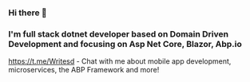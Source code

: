 ### Hi there 👋

<h3>I'm full stack dotnet developer based on Domain Driven Development and focusing on Asp Net Core, Blazor, Abp.io</h3>

https://t.me/Writesd - Chat with me about mobile app development, microservices, the ABP Framework and more!
<!--
**SergeyDavidovich/SergeyDavidovich** is a ✨ _special_ ✨ repository because its `README.md` (this file) appears on your GitHub profile.

Here are some ideas to get you started:

- 🔭 I’m currently working on ...
- 🌱 I’m currently learning ...
- 👯 I’m looking to collaborate on ...
- 🤔 I’m looking for help with ...
- 💬 Ask me about ...
- 📫 How to reach me: ...
- 😄 Pronouns: ...
- ⚡ Fun fact: ...
-->
